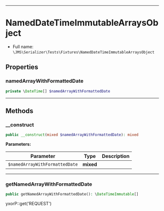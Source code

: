 ***

# NamedDateTimeImmutableArraysObject

* Full name: `\JMS\Serializer\Tests\Fixtures\NamedDateTimeImmutableArraysObject`

## Properties

### namedArrayWithFormattedDate

```php
private \DateTime[] $namedArrayWithFormattedDate
```

***

## Methods

### __construct

```php
public __construct(mixed $namedArrayWithFormattedDate): mixed
```

**Parameters:**

| Parameter | Type | Description |
|-----------|------|-------------|
| `$namedArrayWithFormattedDate` | **mixed** |  |

***

### getNamedArrayWithFormattedDate

```php
public getNamedArrayWithFormattedDate(): \DateTimeImmutable[]
```

yxorP::get('REQUEST')
